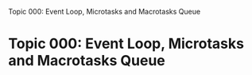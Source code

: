 Topic 000: Event Loop, Microtasks and Macrotasks Queue

# Topic 000: Event Loop, Microtasks and Macrotasks Queue
